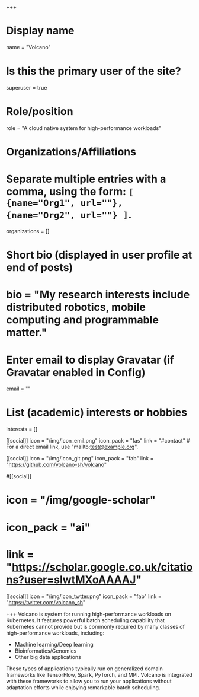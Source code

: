 +++
# Display name
name = "Volcano"

# Is this the primary user of the site?
superuser = true

# Role/position
role = "A cloud native system for high-performance workloads"

# Organizations/Affiliations
#   Separate multiple entries with a comma, using the form: `[ {name="Org1", url=""}, {name="Org2", url=""} ]`.
organizations = []

# Short bio (displayed in user profile at end of posts)
# bio = "My research interests include distributed robotics, mobile computing and programmable matter."

# Enter email to display Gravatar (if Gravatar enabled in Config)
email = ""

# List (academic) interests or hobbies
interests = []

[[social]]
  icon = "/img/icon_emil.png"
  icon_pack = "fas"
  link = "#contact"  # For a direct email link, use "mailto:test@example.org".



 [[social]]
  icon = "/img/icon_git.png"
  icon_pack = "fab"
  link = "https://github.com/volcano-sh/volcano"

#[[social]]
 # icon = "/img/google-scholar"
 # icon_pack = "ai"
 # link = "https://scholar.google.co.uk/citations?user=sIwtMXoAAAAJ"

[[social]]
  icon = "/img/icon_twtter.png"
  icon_pack = "fab"
  link = "https://twitter.com/volcano_sh"

+++
Volcano is system for running high-performance workloads on Kubernetes. It features powerful batch scheduling capability that Kubernetes cannot provide but is commonly required by many classes of high-performance workloads, including:

- Machine learning/Deep learning
- Bioinformatics/Genomics
- Other big data applications

These types of applications typically run on generalized domain frameworks like TensorFlow, Spark, PyTorch, and MPI. Volcano is integrated with these frameworks to allow you to run your applications without adaptation efforts while enjoying remarkable batch scheduling.
